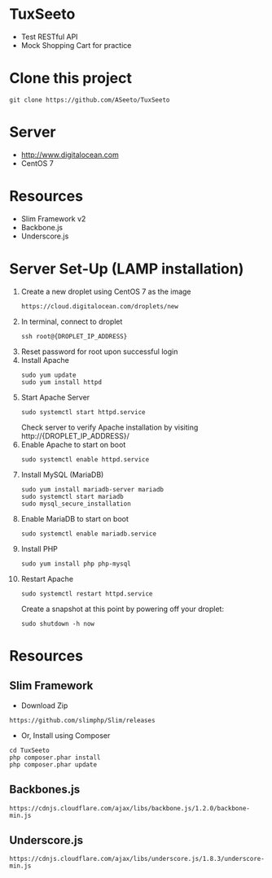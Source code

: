 # TuxSeeto
- Test RESTful API
- Mock Shopping Cart for practice

# Clone this project
```
git clone https://github.com/ASeeto/TuxSeeto
```

# Server
- http://www.digitalocean.com
- CentOS 7

# Resources
- Slim Framework v2
- Backbone.js
- Underscore.js

# Server Set-Up (LAMP installation)
1. Create a new droplet using CentOS 7 as the image  
	```
	https://cloud.digitalocean.com/droplets/new
	```
2. In terminal, connect to droplet  
	```
	ssh root@{DROPLET_IP_ADDRESS}
	```
3. Reset password for root upon successful login
4. Install Apache  
	```
	sudo yum update
	sudo yum install httpd
	```
5. Start Apache Server  
	```
	sudo systemctl start httpd.service
	```  
	Check server to verify Apache installation by visiting  
	http://{DROPLET_IP_ADDRESS}/
6. Enable Apache to start on boot  
	```
	sudo systemctl enable httpd.service
	```
7. Install MySQL (MariaDB)  
	```
	sudo yum install mariadb-server mariadb
	sudo systemctl start mariadb
	sudo mysql_secure_installation
	```
8. Enable MariaDB to start on boot  
	```
	sudo systemctl enable mariadb.service
	```
9. Install PHP  
	```
	sudo yum install php php-mysql
	```
10. Restart Apache  
	  ```
	  sudo systemctl restart httpd.service
	  ```  
    Create a snapshot at this point by powering off your droplet:  
    ```
    sudo shutdown -h now
    ```

# Resources
## Slim Framework
- Download Zip  
```
https://github.com/slimphp/Slim/releases
```
- Or, Install using Composer  
```
cd TuxSeeto
php composer.phar install
php composer.phar update
```

## Backbones.js  
```
https://cdnjs.cloudflare.com/ajax/libs/backbone.js/1.2.0/backbone-min.js
```

## Underscore.js  
```
https://cdnjs.cloudflare.com/ajax/libs/underscore.js/1.8.3/underscore-min.js
```
